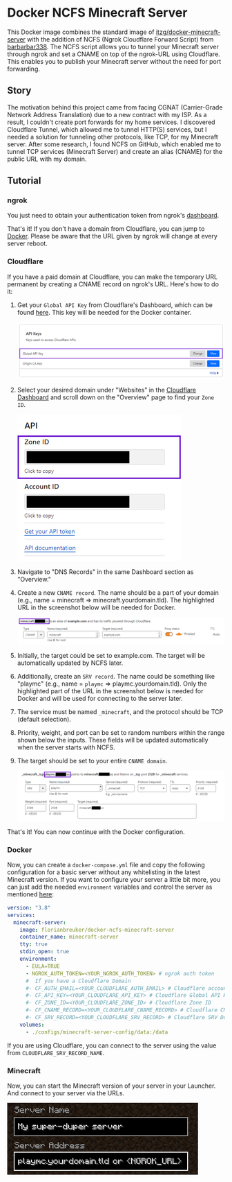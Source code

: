 # Docker NCFS Minecraft Server

This Docker image combines the standard image of [itzg/docker-minecraft-server](https://github.com/itzg/docker-minecraft-server) with the addition of NCFS (Ngrok Cloudflare Forward Script) from [barbarbar338](https://github.com/barbarbar338/ncfs). The NCFS script allows you to tunnel your Minecraft server through ngrok and set a CNAME on top of the ngrok-URL using Cloudflare. This enables you to publish your Minecraft server without the need for port forwarding.

## Story

The motivation behind this project came from facing CGNAT (Carrier-Grade Network Address Translation) due to a new contract with my ISP. As a result, I couldn't create port forwards for my home services. I discovered Cloudflare Tunnel, which allowed me to tunnel HTTP(S) services, but I needed a solution for tunneling other protocols, like TCP, for my Minecraft server. After some research, I found NCFS on GitHub, which enabled me to tunnel TCP services (Minecraft Server) and create an alias (CNAME) for the public URL with my domain.

## Tutorial

### ngrok

You just need to obtain your authentication token from ngrok's [dashboard](https://dashboard.ngrok.com/get-started/your-authtoken).

That's it! If you don't have a domain from Cloudflare, you can jump to [Docker](#docker).
Please be aware that the URL given by ngrok will change at every server reboot.

### Cloudflare

If you have a paid domain at Cloudflare, you can make the temporary URL permanent by creating a CNAME record on ngrok's URL. Here's how to do it:

1. Get your `Global API Key` from Cloudflare's Dashboard, which can be found [here](https://dash.cloudflare.com/profile/api-tokens). 
   This key will be needed for the Docker container.
   
   ![get_cf_global_api_key](assets/get_cf_global_api_key.png)

2. Select your desired domain under "Websites" in the [Cloudflare Dashboard](https://dash.cloudflare.com) and scroll down on the "Overview" page to find your `Zone ID`.
   
   ![get_cf_zone_id](assets/get_cf_zone_id.png)

3. Navigate to "DNS Records" in the same Dashboard section as "Overview."

4. Create a new `CNAME record`. The name should be a part of your domain (e.g., name = minecraft => minecraft.yourdomain.tld). The highlighted URL in the screenshot below will be needed for Docker.
   
   ![base_cf_cname_config](assets/base_cf_cname_config.png)

5. Initially, the target could be set to example.com. The target will be automatically updated by NCFS later.

6. Additionally, create an `SRV record`. The name could be something like "playmc" (e.g., name = `playmc` => playmc.yourdomain.tld). Only the highlighted part of the URL in the screenshot below is needed for Docker and will be used for connecting to the server later.

7. The service must be named `_minecraft`, and the protocol should be TCP (default selection).

8. Priority, weight, and port can be set to random numbers within the range shown below the inputs. These fields will be updated automatically when the server starts with NCFS.

9. The target should be set to your entire `CNAME domain`.
   
   ![base_cf_srv_config](assets/base_cf_srv_config.png)

That's it! You can now continue with the Docker configuration.

### Docker

Now, you can create a `docker-compose.yml` file and copy the following configuration for a basic server without any whitelisting in the latest Minecraft version. If you want to configure your server a little bit more, you can just add the needed `environment` variables and control the server as mentioned [here](https://docker-minecraft-server.readthedocs.io/en/latest/):

```yaml
version: "3.8"
services:
  minecraft-server:
    image: florianbreuker/docker-ncfs-minecraft-server
    container_name: minecraft-server
    tty: true
    stdin_open: true
    environment:
      - EULA=TRUE
      - NGROK_AUTH_TOKEN=<YOUR_NGROK_AUTH_TOKEN> # ngrok auth token
      #  If you have a Cloudflare Domain
      #- CF_AUTH_EMAIL=<YOUR_CLOUDFLARE_AUTH_EMAIL> # Cloudflare account E-Mail
      #- CF_API_KEY=<YOUR_CLOUDFLARE_API_KEY> # Cloudflare Global API Key
      #- CF_ZONE_ID=<YOUR_CLOUDFLARE_ZONE_ID> # Cloudflare Zone ID
      #- CF_CNAME_RECORD=<YOUR_CLOUDFLARE_CNAME_RECORD> # Cloudflare CNAME Domain
      #- CF_SRV_RECORD=<YOUR_CLOUDFLARE_SRV_RECORD> # Cloudflare SRV Domain (for your connection)
    volumes:
      - ./configs/minecraft-server-config/data:/data
  ```
If you are using Cloudflare, you can connect to the server using the value from `CLOUDFLARE_SRV_RECORD_NAME`.

### Minecraft

Now, you can start the Minecraft version of your server in your Launcher. And connect to your server via the URLs.

![minecraft_server_edit](assets/minecraft_server_edit.png)
